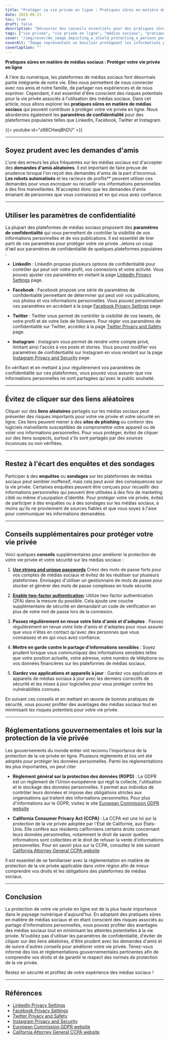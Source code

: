 ```yaml
---
title: "Protéger sa vie privée en ligne : Pratiques sûres en matière de médias sociaux"
date: 2023-06-21
toc: true
draft: false
description: "Découvrez des conseils essentiels pour des pratiques sûres en matière de médias sociaux afin de protéger votre vie privée en ligne et apprenez à connaître les paramètres de confidentialité des plateformes populaires telles que LinkedIn, Facebook, Twitter et Instagram."
tags: ["vie privée", "vie privée en ligne", "médias sociaux", "pratiques sûres", "paramètres de confidentialité", "LinkedIn", "Facebook", "Twitter", "Instagram", "demandes d'amis", "Liens aléatoires", "enquêtes", "les réglementations gouvernementales", "GDPR", "CCPA", "cybersécurité", "protection des données", "données personnelles", "violation de la vie privée", "sécurité numérique", "risques pour la vie privée", "lois sur la protection de la vie privée", "réglementation en matière de protection de la vie privée", "confidentialité des données", "sécurité en ligne", "protection de la vie privée", "protection de la vie privée dans les médias sociaux", "conseils en matière de protection de la vie privée", "pratiques en matière de protection de la vie privée en ligne", "protection des informations personnelles"]
cover: "/img/cover/An_image_depicting_a_shield_protecting_a_persons_personal.png"
coverAlt: "Image représentant un bouclier protégeant les informations personnelles d'une personne lors de l'utilisation de plateformes de médias sociaux."
coverCaption: ""
---
```


**Pratiques sûres en matière de médias sociaux : Protéger votre vie privée en ligne**

À l'ère du numérique, les plateformes de médias sociaux font désormais partie intégrante de notre vie. Elles nous permettent de nous connecter avec nos amis et notre famille, de partager nos expériences et de nous exprimer. Cependant, il est essentiel d'être conscient des risques potentiels pour la vie privée associés à l'utilisation des médias sociaux. Dans cet article, nous allons explorer les **pratiques sûres en matière de médias sociaux** qui peuvent contribuer à protéger votre vie privée en ligne. Nous aborderons également les **paramètres de confidentialité** pour des plateformes populaires telles que LinkedIn, Facebook, Twitter et Instagram.

{{< youtube id="z68CHwqBhDU" >}}

______

## Soyez prudent avec les demandes d'amis

L'une des erreurs les plus fréquentes sur les médias sociaux est d'accepter des **demandes d'amis aléatoires**. Il est important de faire preuve de prudence lorsque l'on reçoit des demandes d'amis de la part d'inconnus. **Les robots automatisés** et les racleurs de profils** peuvent utiliser ces demandes pour vous escroquer ou recueillir vos informations personnelles à des fins malveillantes. N'acceptez donc que les demandes d'amis émanant de personnes que vous connaissez et en qui vous avez confiance.

______

## Utiliser les paramètres de confidentialité

La plupart des plateformes de médias sociaux proposent des **paramètres de confidentialité** qui vous permettent de contrôler la visibilité de vos informations personnelles et de vos publications. Il est essentiel de tirer parti de ces paramètres pour protéger votre vie privée. Jetons un coup d'œil aux paramètres de confidentialité de quelques plateformes populaires :

- **LinkedIn** : LinkedIn propose plusieurs options de confidentialité pour contrôler qui peut voir votre profil, vos connexions et votre activité. Vous pouvez ajuster ces paramètres en visitant la page [LinkedIn Privacy Settings](https://www.linkedin.com/psettings/privacy) page.

- **Facebook** : Facebook propose une série de paramètres de confidentialité permettant de déterminer qui peut voir vos publications, vos photos et vos informations personnelles. Vous pouvez personnaliser ces paramètres en accédant à la page [Facebook Privacy Settings](https://www.facebook.com/settings?tab=privacy) page.

- **Twitter** : Twitter vous permet de contrôler la visibilité de vos tweets, de votre profil et de votre liste de followers. Pour régler vos paramètres de confidentialité sur Twitter, accédez à la page [Twitter Privacy and Safety](https://twitter.com/settings/privacy) page.

- **Instagram** : Instagram vous permet de rendre votre compte privé, limitant ainsi l'accès à vos posts et stories. Vous pouvez modifier vos paramètres de confidentialité sur Instagram en vous rendant sur la page [Instagram Privacy and Security](https://www.instagram.com/accounts/privacy_and_security/) page.

En vérifiant et en mettant à jour régulièrement vos paramètres de confidentialité sur ces plateformes, vous pouvez vous assurer que vos informations personnelles ne sont partagées qu'avec le public souhaité.

______

## Évitez de cliquer sur des liens aléatoires

Cliquer sur des **liens aléatoires** partagés sur les médias sociaux peut présenter des risques importants pour votre vie privée et votre sécurité en ligne. Ces liens peuvent mener à des **sites de phishing** ou contenir des logiciels malveillants susceptibles de compromettre votre appareil ou de voler vos informations personnelles. Pour vous protéger, évitez de cliquer sur des liens suspects, surtout s'ils sont partagés par des sources inconnues ou non vérifiées.

______

## Restez à l'écart des enquêtes et des sondages

Participer à des **enquêtes** ou **sondages** sur les plateformes de médias sociaux peut sembler inoffensif, mais cela peut avoir des conséquences sur la vie privée. Certaines enquêtes peuvent être conçues pour recueillir des informations personnelles qui peuvent être utilisées à des fins de marketing ciblé ou même d'usurpation d'identité. Pour protéger votre vie privée, évitez de participer à des enquêtes ou à des sondages sur les médias sociaux, à moins qu'ils ne proviennent de sources fiables et que vous soyez à l'aise pour communiquer les informations demandées.

______

## Conseils supplémentaires pour protéger votre vie privée

Voici quelques **conseils** supplémentaires pour améliorer la protection de votre vie privée et votre sécurité sur les médias sociaux :

1. [**Use strong and unique passwords**](https://simeononsecurity.ch/articles/how-to-create-strong-passwords/) Créez des mots de passe forts pour vos comptes de médias sociaux et évitez de les réutiliser sur plusieurs plateformes. Envisagez d'utiliser un gestionnaire de mots de passe pour stocker et générer des mots de passe complexes en toute sécurité.

2. [**Enable two-factor authentication**](https://simeononsecurity.ch/articles/what-are-the-diferent-kinds-of-factors-in-mfa/): Utilize two-factor authentication (2FA) dans la mesure du possible. Cela ajoute une couche supplémentaire de sécurité en demandant un code de vérification en plus de votre mot de passe lors de la connexion.

3. **Passez régulièrement en revue votre liste d'amis et d'adeptes** : Passez régulièrement en revue votre liste d'amis et d'adeptes pour vous assurer que vous n'êtes en contact qu'avec des personnes que vous connaissez et en qui vous avez confiance.

4. **Mettre en garde contre le partage d'informations sensibles** : Soyez prudent lorsque vous communiquez des informations sensibles telles que votre position actuelle, votre adresse, votre numéro de téléphone ou vos données financières sur les plateformes de médias sociaux.

5. **Gardez vos applications et appareils à jour** : Gardez vos applications et appareils de médias sociaux à jour avec les derniers correctifs de sécurité et les mises à jour logicielles pour vous protéger contre les vulnérabilités connues.

En suivant ces conseils et en mettant en œuvre de bonnes pratiques de sécurité, vous pouvez profiter des avantages des médias sociaux tout en minimisant les risques potentiels pour votre vie privée.

______

## Réglementations gouvernementales et lois sur la protection de la vie privée

Les gouvernements du monde entier ont reconnu l'importance de la protection de la vie privée en ligne. Plusieurs règlements et lois ont été adoptés pour protéger les données personnelles. Parmi les réglementations les plus importantes, on peut citer

- **Règlement général sur la protection des données (RGPD)** : Le GDPR est un règlement de l'Union européenne qui régit la collecte, l'utilisation et le stockage des données personnelles. Il permet aux individus de contrôler leurs données et impose des obligations strictes aux organisations qui traitent des informations personnelles. Pour plus d'informations sur le GDPR, visitez le site [European Commission GDPR website](https://ec.europa.eu/info/law/law-topic/data-protection_en)

- **California Consumer Privacy Act (CCPA)** : La CCPA est une loi sur la protection de la vie privée adoptée par l'État de Californie, aux États-Unis. Elle confère aux résidents californiens certains droits concernant leurs données personnelles, notamment le droit de savoir quelles informations sont collectées et le droit de refuser la vente d'informations personnelles. Pour en savoir plus sur la CCPA, consultez le site suivant [California Attorney General CCPA website](https://oag.ca.gov/privacy/ccpa)

Il est essentiel de se familiariser avec la réglementation en matière de protection de la vie privée applicable dans votre région afin de mieux comprendre vos droits et les obligations des plateformes de médias sociaux.

______

## Conclusion

La protection de votre vie privée en ligne est de la plus haute importance dans le paysage numérique d'aujourd'hui. En adoptant des pratiques sûres en matière de médias sociaux et en étant conscient des risques associés au partage d'informations personnelles, vous pouvez profiter des avantages des médias sociaux tout en minimisant les atteintes potentielles à la vie privée. N'oubliez pas d'utiliser les paramètres de confidentialité, d'éviter de cliquer sur des liens aléatoires, d'être prudent avec les demandes d'amis et de suivre d'autres conseils pour améliorer votre vie privée. Tenez-vous informé des lois et réglementations gouvernementales pertinentes afin de comprendre vos droits et de garantir le respect des normes de protection de la vie privée.

Restez en sécurité et profitez de votre expérience des médias sociaux !

______

## Références

- [LinkedIn Privacy Settings](https://www.linkedin.com/psettings/privacy)
- [Facebook Privacy Settings](https://www.facebook.com/settings?tab=privacy)
- [Twitter Privacy and Safety](https://twitter.com/settings/privacy)
- [Instagram Privacy and Security](https://www.instagram.com/accounts/privacy_and_security/)
- [European Commission GDPR website](https://ec.europa.eu/info/law/law-topic/data-protection_en)
- [California Attorney General CCPA website](https://oag.ca.gov/privacy/ccpa)
